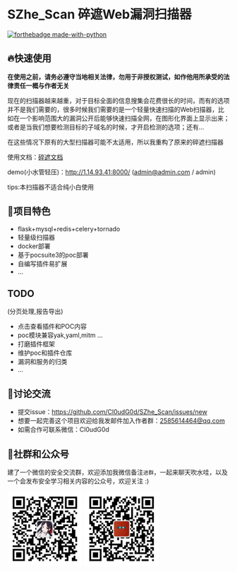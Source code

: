 # SZhe_Scan 碎遮Web漏洞扫描器
[![forthebadge made-with-python](http://ForTheBadge.com/images/badges/made-with-python.svg)](https://www.python.org/)



## :fire:快速使用

**在使用之前，请务必遵守当地相关法律，勿用于非授权测试，如作他用所承受的法律责任一概与作者无关**

现在的扫描器越来越重，对于目标全面的信息搜集会花费很长的时间，而有的选项并不是我们需要的，很多时候我们需要的是一个轻量快速扫描的Web扫描器，比如在一个影响范围大的漏洞公开后能够快速扫描全网，在图形化界面上显示出来；或者是当我们想要检测目标的子域名的时候，才开启检测的选项；还有...

在这些情况下原有的大型扫描器可能不太适用，所以我重构了原来的碎遮扫描器

使用文档：[碎遮文档](https://cl0udg0d.github.io/SZhe_Scan/)

demo(小水管轻压)：http://1.14.93.41:8000/  (admin@admin.com / admin)

tips:本扫描器不适合纯小白使用


## :watermelon:项目特色

+ flask+mysql+redis+celery+tornado
+ 轻量级扫描器
+ docker部署
+ 基于pocsuite3的poc部署
+ 自编写插件易扩展
+ ...


## TODO 
(分页处理,报告导出)
+ 点击查看插件和POC内容
+ poc模块兼容yak,yaml,mitm ...
+ 打磨插件框架
+ 维护poc和插件仓库
+ 漏洞和服务的归类
+ ...

## :moyai:讨论交流

+ 提交issue：https://github.com/Cl0udG0d/SZhe_Scan/issues/new
+ 想要一起完善这个项目欢迎给我发邮件加入作者群：2585614464@qq.com
+ 如需合作可联系微信：Cl0udG0d



## :beer:社群和公众号

建了一个微信的安全交流群，欢迎添加我微信备注`进群`，一起来聊天吹水哇，以及一个会发布安全学习相关内容的公众号，欢迎关注 :)


<div>
    <img  alt="JPG" src="https://github.com/Cl0udG0d/Cl0udG0d/raw/main/images/cgn.jpg"  width="170px" />
    <img  alt="JPG" src="https://github.com/Cl0udG0d/Cl0udG0d/raw/main/images/gzh.jpg"  width="170px" />
</div>

